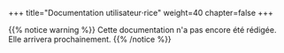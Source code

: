 +++
title="Documentation utilisateur⋅rice"
weight=40
chapter=false
+++

{{% notice warning %}}
Cette documentation n'a pas encore été rédigée. Elle arrivera prochainement.
{{% /notice %}}
